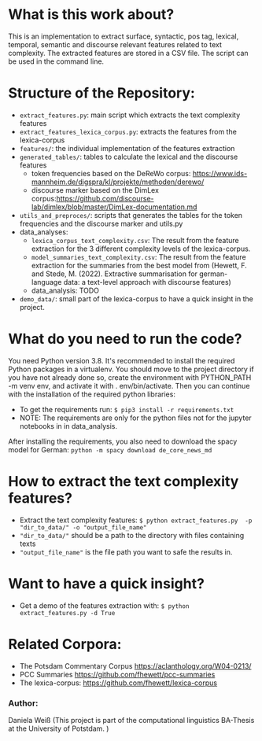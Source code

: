 # What is this work about?
This is an implementation to extract surface, syntactic, pos tag, lexical, temporal, semantic and
discourse relevant features related to text complexity. The extracted features are
stored in a CSV file. The script can be used in the command line. 

# Structure of the Repository:
* `extract_features.py`: main script which extracts the text complexity features
* `extract_features_lexica_corpus.py`: extracts the features from the lexica-corpus
* `features/`: the individual implementation of the features extraction
* `generated_tables/`: tables to calculate the lexical and the discourse features
    + token frequencies based on the DeReWo corpus: https://www.ids-mannheim.de/digspra/kl/projekte/methoden/derewo/
    + discourse marker based on the DimLex corpus:https://github.com/discourse-lab/dimlex/blob/master/DimLex-documentation.md
* `utils_and_preproces/`: scripts that generates the tables for the token frequencies and the discourse marker and utils.py
* data_analyses: 
    + `lexica_corpus_text_complexity.csv`: The result from the feature extraction for the 3 different complexity levels of the lexica-corpus.
    + `model_summaries_text_complexity.csv`: The result from the feature extraction for the summaries from the best model from (Hewett, F. and Stede, M. (2022). Extractive summarisation for german-language
data: a text-level approach with discourse features) 
    + data_analysis: TODO
* `demo_data/`: small part of the lexica-corpus to have a quick insight in the project.


# What do you need to run the code?
You need Python version 3.8. It's recommended to install the required Python packages in a virtualenv. 
You should move to the project directory if you have not already done so, create the environment with PYTHON_PATH -m venv env, and activate it with . env/bin/activate. 
Then you can continue with the installation of the required python libraries:
* To get the requirements run:  `$ pip3 install -r requirements.txt` 
* NOTE: The requirements are only for the python files not for the jupyter notebooks in in data_analysis.

After installing the requirements, you also need to download the spacy model for German:
`python -m spacy download de_core_news_md`

# How to extract the text complexity features?
* Extract the text complexity features: `$ python extract_features.py  -p "dir_to_data/" -o "output_file_name"`
* `"dir_to_data/"` should be a path to the directory with files containing texts
* `"output_file_name"` is the file path you want to safe the results in.

# Want to have a quick insight?
* Get a demo of the features extraction with: `$ python extract_features.py -d True`

# Related Corpora:
* The Potsdam Commentary Corpus https://aclanthology.org/W04-0213/
* PCC Summaries https://github.com/fhewett/pcc-summaries
* The lexica-corpus: https://github.com/fhewett/lexica-corpus

### Author:
Daniela Weiß (This project is part of the computational linguistics BA-Thesis at the University of Potstdam. )